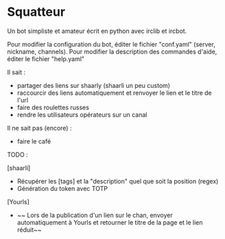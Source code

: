 Squatteur
=========

Un bot simpliste et amateur écrit en python avec irclib et ircbot.

Pour modifier la configuration du bot, éditer le fichier "conf.yaml" (server, nickname, channels).
Pour modifier la description des commandes d'aide, éditer le fichier "help.yaml"

Il sait :
  - partager des liens sur shaarly (shaarli un peu custom)
  - raccourcir des liens automatiquement et renvoyer le lien et le titre de l'url
  - faire des roulettes russes
  - rendre les utilisateurs opérateurs sur un canal

Il ne sait pas (encore) :
  - faire le café
  
TODO :
  
[shaarli]
  * Récupérer les [tags] et la "description" quel que soit la position (regex)
  * Génération du token avec TOTP

[Yourls]
  * ~~ Lors de la publication d'un lien sur le chan, envoyer automatiquement à Yourls et retourner le titre de la page et le lien réduit~~

  
